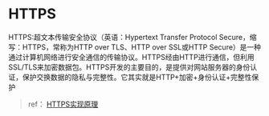 # HTTPS

HTTPS:超文本传输安全协议（英语：Hypertext Transfer Protocol Secure，缩写：HTTPS，常称为HTTP over TLS、HTTP over SSL或HTTP Secure）是一种通过计算机网络进行安全通信的传输协议。HTTPS经由HTTP进行通信，但利用SSL/TLS来加密数据包。HTTPS开发的主要目的，是提供对网站服务器的身份认证，保护交换数据的隐私与完整性。它其实就是HTTP+加密+身份认证+完整性保护

> ref：
> [HTTPS实现原理](https://zhuanlan.zhihu.com/p/62246556)